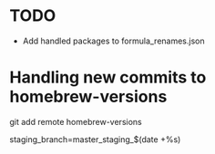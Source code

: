 # TODO
- Add handled packages to formula_renames.json


# Handling new commits to homebrew-versions
git add remote homebrew-versions

staging_branch=master_staging_$(date +%s)

